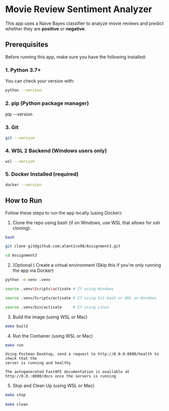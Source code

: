 # Movie Review Sentiment Analyzer

This app uses a Naive Bayes classifier to analyze movie reviews and predict whether they are **positive** or **negative**.

## Prerequisites

Before running this app, make sure you have the following installed:

### 1. Python 3.7+

You can check your version with:

```bash
python --version
```

### 2. pip (Python package manager)

pip --version

### 3. Git

```bash
git --version
```

### 4. WSL 2 Backend (Windows users only)

```bash
wsl --version
```

### 5. Docker Installed (required)

```bash
docker --version
```

## How to Run

Follow these steps to run the app locally (using Docker):

1. Clone the repo using bash (if on Windows, use WSL that allows for ssh cloning):

```bash
bash

git clone git@github.com:alantico98/Assignment3.git

cd Assignment3
```

2. (Optional ) Create a virtual environment (Skip this if you're only running the app via Docker)

```bash
python -m venv .venv

source .venv\Scripts\activate # If using Windows

source .venv/Scripts/activate # If using Git-bash or WSL on Windows

source .venv/bin/activate     # If using Linux
```

3. Build the image (using WSL or Mac)

```bash    
make build
```

4. Run the Container (using WSL or Mac)

```bash    
make run
```
    Using Postman Desktop, send a request to http://0.0.0:8000/health to check that the
    server is running and healthy

    The autogenerated FastAPI documentation is available at http://0.0.:8000/docs once the servers is running

5. Stop and Clean Up (using WSL or Mac)

```bash    
make stop
    
make clean
```